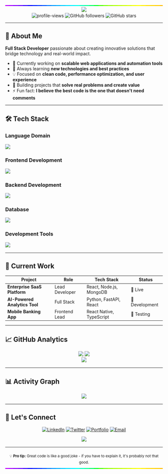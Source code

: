<img style="width:100%;height:3px;" src="./bar.gif"/>
<div align="center">
  <img src="https://readme-typing-svg.herokuapp.com/?font=Righteous&size=35&center=true&vCenter=true&width=600&height=70&duration=4000&lines=Hi+there!+👋;I'm+a+Full+Stack+Developer;Welcome+to+my+GitHub!" />
</div>

<div align="center">
  <img src="https://komarev.com/ghpvc/?username=nicholasnasc&label=Profile%20views&color=0e75b6&style=flat" alt="profile-views" />
  <img alt="GitHub followers" src="https://img.shields.io/github/followers/nicholasnasc?style=social">
  <img alt="GitHub stars" src="https://img.shields.io/github/stars/nicholasnasc?style=social">
</div>

---

## 🚀 About Me

**Full Stack Developer** passionate about creating innovative solutions that bridge technology and real-world impact.

- 🔭 Currently working on **scalable web applications and automation tools**
- 🌱 Always learning **new technologies and best practices**
- 💡 Focused on **clean code, performance optimization, and user experience**
- 🎯 Building projects that **solve real problems and create value**
- ⚡ Fun fact: **I believe the best code is the one that doesn't need comments**

---

## 🛠️ Tech Stack

### **Language Domain**
<div align="left">
  <img src="https://skillicons.dev/icons?i=kotlin,javascript,typescript,dart,python,java,php,sql" />
</div>

### **Frontend Development**
<div align="left">
  <img src="https://skillicons.dev/icons?i=react,nextjs,vue,svelte,html"/>
</div>

### **Backend Development**
<div align="left">
  <img src="https://skillicons.dev/icons?i=nodejs,django,spring,dotnet,flutter" />
</div>

### **Database**
<div align="left">
  <img src="https://skillicons.dev/icons?i=mongodb,mysql,postgresql,firebase,json"/>
</div>

### **Development Tools**
<div align="left">
  <img src="https://skillicons.dev/icons?i=aws,docker,kubernetes,git,vscode,figma,postman,jetbrains" />
</div>

---

## 💼 Current Work

| Project | Role | Tech Stack | Status |
|---------|------|------------|--------|
| **Enterprise SaaS Platform** | Lead Developer | React, Node.js, MongoDB | 🚀 Live |
| **AI-Powered Analytics Tool** | Full Stack | Python, FastAPI, React | 🔧 Development |
| **Mobile Banking App** | Frontend Lead | React Native, TypeScript | 📱 Testing |

---

## 📈 GitHub Analytics

<div align="center">
  <img height="180em" src="https://github-readme-stats.vercel.app/api?username=nicholasnasc&show_icons=true&theme=github_dark&include_all_commits=true&count_private=true"/>
  <img height="180em" src="https://github-readme-stats.vercel.app/api/top-langs/?username=nicholasnasc&layout=compact&langs_count=8&theme=github_dark"/>
</div>

<div align="center">
  <img src="https://github-readme-streak-stats.herokuapp.com/?user=nicholasnasc&theme=github-dark-blue&hide_border=true" />
</div>

---

## 📊 Activity Graph

<div align="center">
  <img src="https://github-readme-activity-graph.vercel.app/graph?username=nicholasnasc&theme=github-compact&bg_color=0d1117&color=58a6ff&line=1f6feb&point=58a6ff&area=true&hide_border=true" />
</div>

---

## 🤝 Let's Connect

<div align="center">
  
[![LinkedIn](https://img.shields.io/badge/LinkedIn-0077B5?style=for-the-badge&logo=linkedin&logoColor=white)](https://linkedin.com/in/nickzin)
[![Twitter](https://img.shields.io/badge/Twitter-1DA1F2?style=for-the-badge&logo=twitter&logoColor=white)](https://twitter.com/nickzindev)
[![Portfolio](https://img.shields.io/badge/Portfolio-FF5722?style=for-the-badge&logo=google-chrome&logoColor=white)](https://nicholasnasc.vercel.app)
[![Email](https://img.shields.io/badge/Email-D14836?style=for-the-badge&logo=gmail&logoColor=white)](mailto:andrenicholasnascimentosouza@gmail.com)

</div>

<div align="center">
  <img src="https://readme-typing-svg.herokuapp.com/?font=Righteous&size=25&center=true&vCenter=true&width=500&height=70&duration=4000&lines=Thanks+for+visiting!+✨;Let's+build+something+amazing+together!;Always+open+to+collaboration+💪" />
</div>

---

<div align="center">
  <sub>💡 <strong>Pro tip:</strong> Great code is like a good joke - if you have to explain it, it's probably not that good.</sub>
</div>
<img style="width:100%;height:3px;" src="./bar.gif"/>
